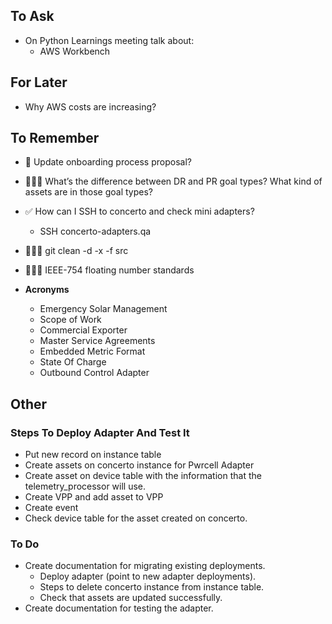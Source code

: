   
## To Ask
- On Python Learnings meeting talk about:
	- AWS Workbench


## For Later
- Why AWS costs are increasing?


## To Remember
- 🧠 Update onboarding process proposal?
- 👷🏼‍♂️ What’s the difference between DR and PR goal types? What kind of assets are in those goal types?
- ✅ How can I SSH to concerto and check mini adapters?
	- SSH concerto-adapters.qa
- 👨🏻‍💻 git clean -d -x -f src
- 👨🏻‍💻 IEEE-754 floating number standards

- **Acronyms**
	- Emergency Solar Management
	- Scope of Work
	- Commercial Exporter 
	- Master Service Agreements
	- Embedded Metric Format
	- State Of Charge
	- Outbound Control Adapter


## Other

### Steps To Deploy Adapter And Test It
- Put new record on instance table
- Create assets on concerto instance for Pwrcell Adapter
- Create asset on device table with the information that the telemetry_processor will use.
- Create VPP and add asset to VPP
- Create event
- Check device table for the asset created on concerto.

### To Do
- Create documentation for migrating existing deployments.
	- Deploy adapter (point to new adapter deployments).
	- Steps to delete concerto instance from instance table.
	- Check that assets are updated successfully.
-   Create documentation for testing the adapter.